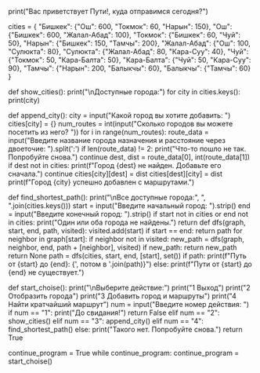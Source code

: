 print("Вас приветствует Пути!, куда отправимся сегодня?")

cities = { "Бишкек": {"Ош": 600, "Токмок": 60, "Нарын": 150}, "Ош": {"Бишкек": 600, "Жалал-Абад": 100}, "Токмок": {"Бишкек": 60, "Чуй": 50}, "Нарын": {"Бишкек": 150, "Тамчы": 200}, "Жалал-Абад": {"Ош": 100, "Сулюкта": 80}, "Сулюкта": {"Жалал-Абад": 80, "Кара-Суу": 40}, "Чуй": {"Токмок": 50, "Кара-Балта": 50}, "Кара-Балта": {"Чуй": 50, "Кара-Суу": 90}, "Тамчы": {"Нарын": 200, "Балыкчы": 60}, "Балыкчы": {"Тамчы": 60} }

def show_cities():
    print("\nДоступные города:")
    for city in cities.keys():
        print(city)

def append_city():
    city = input("Какой город вы хотите добавить: ")
    cities[city] = {}
    num_routes = int(input("Сколько городов вы можете посетить из него? "))
    for i in range(num_routes):
        route_data = input("Введите название города назначения и расстояние через двоеточие: ").split(':')
        if len(route_data) != 2:
            print("Что-то пошло не так. Попробуйте снова.")
            continue
        dest, dist = route_data[0], int(route_data[1])
        if dest not in cities:
            print(f"Город {dest} не найден. Добавьте его сначала.")
            continue
        cities[city][dest] = dist
        cities[dest][city] = dist
    print(f"Город {city} успешно добавлен с маршрутами.")

def find_shortest_path():
    print("\nВсе доступные города:", ", ".join(cities.keys()))
    start = input("Введите начальный город: ").strip()
    end = input("Введите конечный город: ").strip()
    if start not in cities or end not in cities:
        print("Один или оба города не найдены.")
        return
    def dfs(graph, start, end, path, visited):
        visited.add(start)
        if start == end:
            return path
        for neighbor in graph[start]:
            if neighbor not in visited:
                new_path = dfs(graph, neighbor, end, path + [neighbor], visited)
                if new_path:
                    return new_path
        return None
    path = dfs(cities, start, end, [start], set())
    if path:
        print(f"Путь от {start} до {end}: {', потом в  '.join(path)}")
    else:
        print(f"Пути от {start} до {end} не существует.")

def start_choise():
    print("\nВыберите действие:")
    print("1  Выход")
    print("2  Отобразить города")
    print("3  Добавить город и маршруты")
    print("4  Найти кратчайший маршрут")
    num = input("Введите номер действия: ")
    if num == "1":
        print("До свидания!")
        return False
    elif num == "2":
        show_cities()
    elif num == "3":
        append_city()
    elif num == "4":
        find_shortest_path()
    else:
        print("Такого нет. Попробуйте снова.")
    return True


continue_program = True
while continue_program:
    continue_program = start_choise()
